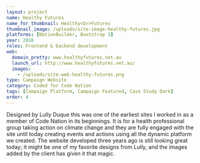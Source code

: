 ```yaml
---
layout: project
name: Healthy Futures
name_for_thumbnail: Healthy<br>Futures
thumbnail_image: /uploads/site-image-healthy-futures.jpg
platforms: [NationBuilder, Bootstrap 3]
year: 2016
roles: Frontend & backend development
web:
  domain_pretty: www.healthyfutures.net.au
  launch_url: http://www.healthyfutures.net.au/
  images:
    - /uploads/site-web-healthy-futures.png
type: Campaign Website
category: Coded for Code Nation
tags: [Campaign Platform, Campaign Featured, Case Study Dark]
order: 4
---
```


Designed by Lully Duque this was one of the earliest sites I worked in as a member of Code Nation in its beginnings. It is for a health professional group taking action on climate change and they are fully engaged with the site until today creating events and actions using all the dynamic platform we created. The website developed three years ago is still looking great today; it might be one of my favorite designs from Lully, and the images added by the client has given it that magic.